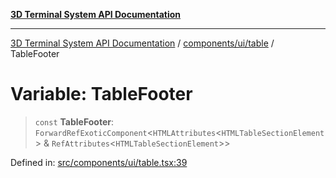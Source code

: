[**3D Terminal System API Documentation**](../../../../README.md)

***

[3D Terminal System API Documentation](../../../../README.md) / [components/ui/table](../README.md) / TableFooter

# Variable: TableFooter

> `const` **TableFooter**: `ForwardRefExoticComponent`\<`HTMLAttributes`\<`HTMLTableSectionElement`\> & `RefAttributes`\<`HTMLTableSectionElement`\>\>

Defined in: [src/components/ui/table.tsx:39](https://github.com/Dicommunitas/ThreeJS_Terminal_3D/blob/6f042d4d64a35f8821f49bdbe82798f7999e9e5c/src/components/ui/table.tsx#L39)
